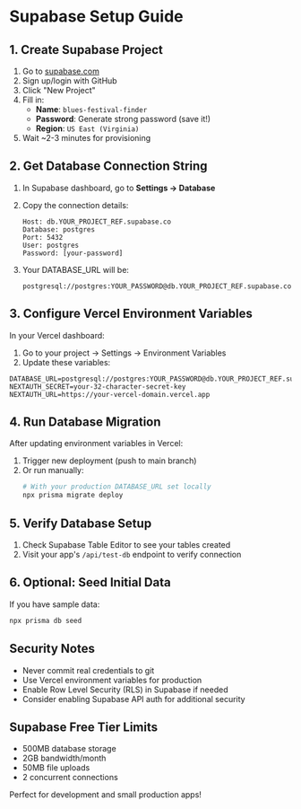 # Supabase Setup Guide

## 1. Create Supabase Project

1. Go to [supabase.com](https://supabase.com)
2. Sign up/login with GitHub
3. Click "New Project"
4. Fill in:
   - **Name**: `blues-festival-finder`
   - **Password**: Generate strong password (save it!)
   - **Region**: `US East (Virginia)`
5. Wait ~2-3 minutes for provisioning

## 2. Get Database Connection String

1. In Supabase dashboard, go to **Settings → Database**
2. Copy the connection details:
   ```
   Host: db.YOUR_PROJECT_REF.supabase.co
   Database: postgres
   Port: 5432
   User: postgres
   Password: [your-password]
   ```

3. Your DATABASE_URL will be:
   ```
   postgresql://postgres:YOUR_PASSWORD@db.YOUR_PROJECT_REF.supabase.co:5432/postgres
   ```

## 3. Configure Vercel Environment Variables

In your Vercel dashboard:

1. Go to your project → Settings → Environment Variables
2. Update these variables:

```
DATABASE_URL=postgresql://postgres:YOUR_PASSWORD@db.YOUR_PROJECT_REF.supabase.co:5432/postgres
NEXTAUTH_SECRET=your-32-character-secret-key
NEXTAUTH_URL=https://your-vercel-domain.vercel.app
```

## 4. Run Database Migration

After updating environment variables in Vercel:

1. Trigger new deployment (push to main branch)
2. Or run manually:
   ```bash
   # With your production DATABASE_URL set locally
   npx prisma migrate deploy
   ```

## 5. Verify Database Setup

1. Check Supabase Table Editor to see your tables created
2. Visit your app's `/api/test-db` endpoint to verify connection

## 6. Optional: Seed Initial Data

If you have sample data:
```bash
npx prisma db seed
```

## Security Notes

- Never commit real credentials to git
- Use Vercel environment variables for production
- Enable Row Level Security (RLS) in Supabase if needed
- Consider enabling Supabase API auth for additional security

## Supabase Free Tier Limits

- 500MB database storage
- 2GB bandwidth/month
- 50MB file uploads
- 2 concurrent connections

Perfect for development and small production apps!